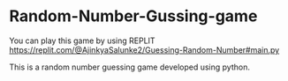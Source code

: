 # Random-Number-Gussing-game
You can play this game by using REPLIT
https://replit.com/@AjinkyaSalunke2/Guessing-Random-Number#main.py

This is a random number guessing game developed using python.
